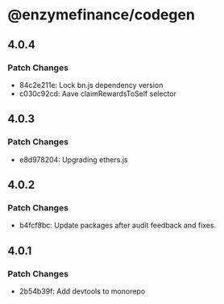 # @enzymefinance/codegen

## 4.0.4

### Patch Changes

- 84c2e211e: Lock bn.js dependency version
- c030c92cd: Aave claimRewardsToSelf selector

## 4.0.3

### Patch Changes

- e8d978204: Upgrading ethers.js

## 4.0.2

### Patch Changes

- b4fcf8bc: Update packages after audit feedback and fixes.

## 4.0.1

### Patch Changes

- 2b54b39f: Add devtools to monorepo
